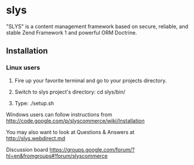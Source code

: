 slys
====

"SLYS" is a content management framework based on secure, reliable, and stable Zend Framework 1 and powerful ORM Doctrine.



<h2>Installation</h2>

<h3>Linux users</h3>


  1. Fire up your favorite terminal and go to your projects directory.

  2. Switch to slys project's directory: 
    cd slys/bin/ 

  4. Type:
    ./setup.sh 


Windows users can follow instructions from <a href="http://code.google.com/p/slyscommerce/wiki/Installation">http://code.google.com/p/slyscommerce/wiki/Installation</a>

You may also want to look at Questions & Answers at http://slys.webdirect.md

Discussion board https://groups.google.com/forum/?hl=en&fromgroups#!forum/slyscommerce
